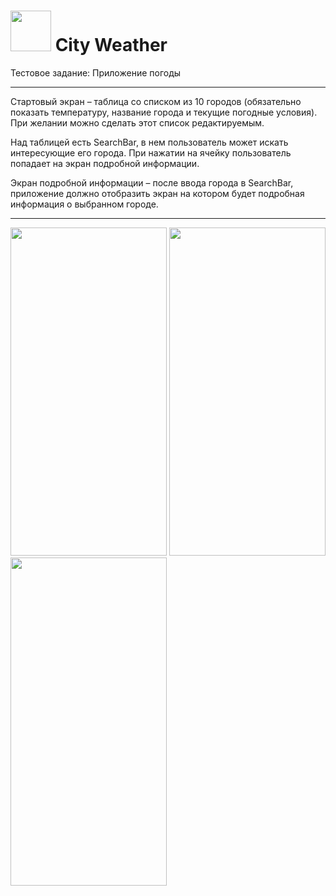 # <img src="https://user-images.githubusercontent.com/72617749/132324425-619a0e3c-3b1f-4f68-8cd5-fdc1db236049.png" width="65" height="65" /> City Weather

Тестовое задание: Приложение погоды

---

Стартовый экран – таблица со списком из 10 городов (обязательно показать температуру, название города и текущие погодные условия).
При желании можно сделать этот список редактируемым.

Над таблицей есть SearchBar, в нем пользователь может искать интересующие его города.
При нажатии на ячейку пользователь попадает на экран подробной информации.

Экран подробной информации – после ввода города в SearchBar,
приложение должно отобразить экран на котором будет подробная информация о выбранном городе.

---

<img src="https://user-images.githubusercontent.com/72617749/132323796-0c7d04d6-ad4c-4217-a329-657cc3cd73fc.png" width="250" height="525" /> <img src="https://user-images.githubusercontent.com/72617749/132323724-9ef624af-1d1d-4ac7-823c-a5056f918735.png" width="250" height="525" />
<img src="https://user-images.githubusercontent.com/72617749/132323763-9439a54a-abe6-43d1-9d58-5797e8d8369e.png" width="250" height="525" />
